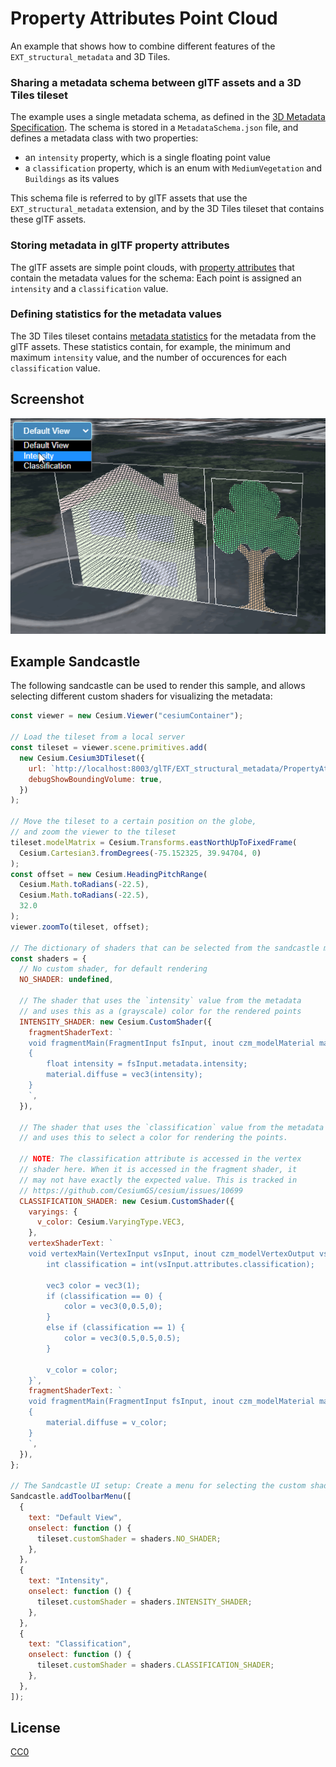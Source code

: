 # Property Attributes Point Cloud

An example that shows how to combine different features of the `EXT_structural_metadata` and 3D Tiles.

### Sharing a metadata schema between glTF assets and a 3D Tiles tileset

The example uses a single metadata schema, as defined in the [3D Metadata Specification](https://github.com/CesiumGS/3d-tiles/tree/main/specification/Metadata). The schema is stored in a `MetadataSchema.json` file, and defines a metadata class with two properties:

- an `intensity` property, which is a single floating point value
- a `classification` property, which is an enum with `MediumVegetation` and `Buildings` as its values

This schema file is referred to by glTF assets that use the `EXT_structural_metadata` extension, and by the 3D Tiles tileset that contains these glTF assets.

### Storing metadata in glTF property attributes

The glTF assets are simple point clouds, with [property attributes](https://github.com/CesiumGS/glTF/tree/proposal-EXT_structural_metadata/extensions/2.0/Vendor/EXT_structural_metadata#property-attributes) that contain the metadata values for the schema: Each point is assigned an `intensity` and a `classification` value.

### Defining statistics for the metadata values

The 3D Tiles tileset contains [metadata statistics](https://github.com/CesiumGS/3d-tiles/tree/main/specification#metadata-statistics) for the metadata from the glTF assets. These statistics contain, for example, the minimum and maximum `intensity` value, and the number of occurences for each `classification` value.

## Screenshot

![Screenshot](screenshot/PropertyAttributesPointCloud.gif)

## Example Sandcastle

The following sandcastle can be used to render this sample, and allows selecting different custom shaders for visualizing the metadata:

```JavaScript
const viewer = new Cesium.Viewer("cesiumContainer");

// Load the tileset from a local server
const tileset = viewer.scene.primitives.add(
  new Cesium.Cesium3DTileset({
    url: `http://localhost:8003/glTF/EXT_structural_metadata/PropertyAttributesPointCloud//tileset.json`,
    debugShowBoundingVolume: true,
  })
);

// Move the tileset to a certain position on the globe,
// and zoom the viewer to the tileset
tileset.modelMatrix = Cesium.Transforms.eastNorthUpToFixedFrame(
  Cesium.Cartesian3.fromDegrees(-75.152325, 39.94704, 0)
);
const offset = new Cesium.HeadingPitchRange(
  Cesium.Math.toRadians(-22.5),
  Cesium.Math.toRadians(-22.5),
  32.0
);
viewer.zoomTo(tileset, offset);

// The dictionary of shaders that can be selected from the sandcastle menu:
const shaders = {
  // No custom shader, for default rendering
  NO_SHADER: undefined,

  // The shader that uses the `intensity` value from the metadata
  // and uses this as a (grayscale) color for the rendered points
  INTENSITY_SHADER: new Cesium.CustomShader({
    fragmentShaderText: `
    void fragmentMain(FragmentInput fsInput, inout czm_modelMaterial material)
    {
        float intensity = fsInput.metadata.intensity;
        material.diffuse = vec3(intensity);
    }
    `,
  }),

  // The shader that uses the `classification` value from the metadata
  // and uses this to select a color for rendering the points.
  
  // NOTE: The classification attribute is accessed in the vertex 
  // shader here. When it is accessed in the fragment shader, it
  // may not have exactly the expected value. This is tracked in
  // https://github.com/CesiumGS/cesium/issues/10699
  CLASSIFICATION_SHADER: new Cesium.CustomShader({
    varyings: {
      v_color: Cesium.VaryingType.VEC3,
    },
    vertexShaderText: `
    void vertexMain(VertexInput vsInput, inout czm_modelVertexOutput vsOutput) {
        int classification = int(vsInput.attributes.classification);
        
        vec3 color = vec3(1);
        if (classification == 0) {
            color = vec3(0,0.5,0);
        }
        else if (classification == 1) {
            color = vec3(0.5,0.5,0.5);
        }

        v_color = color;
    }`,
    fragmentShaderText: `
    void fragmentMain(FragmentInput fsInput, inout czm_modelMaterial material)
    {
        material.diffuse = v_color;
    }
    `,
  }),
};

// The Sandcastle UI setup: Create a menu for selecting the custom shaders
Sandcastle.addToolbarMenu([
  {
    text: "Default View",
    onselect: function () {
      tileset.customShader = shaders.NO_SHADER;
    },
  },
  {
    text: "Intensity",
    onselect: function () {
      tileset.customShader = shaders.INTENSITY_SHADER;
    },
  },
  {
    text: "Classification",
    onselect: function () {
      tileset.customShader = shaders.CLASSIFICATION_SHADER;
    },
  },
]);
```

## License

[CC0](https://creativecommons.org/share-your-work/public-domain/cc0/)
